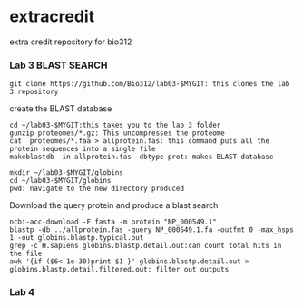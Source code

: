 # extracredit
extra credit repository for bio312
### Lab 3 BLAST SEARCH
```
git clone https://github.com/Bio312/lab03-$MYGIT: this clones the lab 3 repository
```
create the BLAST database
```
cd ~/lab03-$MYGIT:this takes you to the lab 3 folder
gunzip proteomes/*.gz: This uncompresses the proteome
cat  proteomes/*.faa > allprotein.fas: this command puts all the protein sequences into a single file
makeblastdb -in allprotein.fas -dbtype prot: makes BLAST database

mkdir ~/lab03-$MYGIT/globins
cd ~/lab03-$MYGIT/globins
pwd: navigate to the new directory produced
```
Download the query protein and produce a blast search
```
ncbi-acc-download -F fasta -m protein "NP_000549.1"
blastp -db ../allprotein.fas -query NP_000549.1.fa -outfmt 0 -max_hsps 1 -out globins.blastp.typical.out
grep -c H.sapiens globins.blastp.detail.out:can count total hits in the file
awk '{if ($6< 1e-30)print $1 }' globins.blastp.detail.out > globins.blastp.detail.filtered.out: filter out outputs
```
### Lab 4
